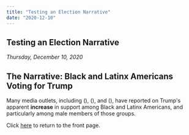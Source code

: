 ```yaml
---
title: "Testing an Election Narrative"
date: "2020-12-10"
---
```


## Testing an Election Narrative
*Thursday, December 10, 2020*

## The Narrative: Black and Latinx Americans Voting for Trump
Many media outlets, including (), (), and (), have reported on Trump's apparent **increase** in support among Black and Latinx Americans, and particularly among male members of those groups.


Click [here](https://yanxifang.github.io/Gov-1347) to return to the front page.
